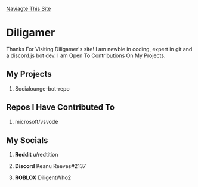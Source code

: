 [Naviagte This Site](/sitemap)

# Diligamer
Thanks For Visiting Diligamer's site! I am newbie in coding, expert in git and a discord.js bot dev. I am Open To Contributions On My Projects.

## My Projects
1. Socialounge-bot-repo

## Repos I Have Contributed To
1. microsoft/vsvode


## My Socials

1. **Reddit**
u/redtition

2. **Discord**
Keanu Reeves#2137

3. **ROBLOX**
DiligentWho2
